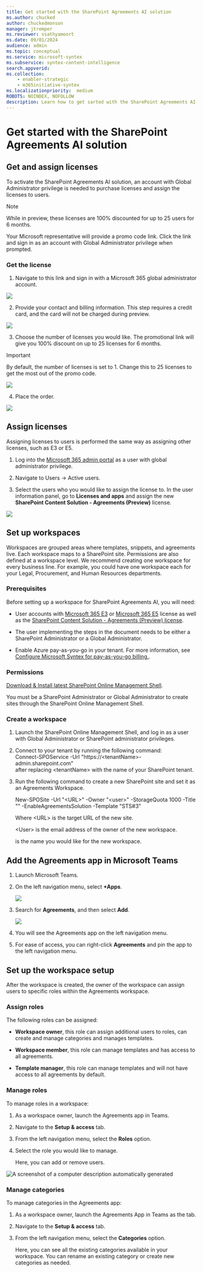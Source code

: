 ```yaml
---
title: Get started with the SharePoint Agreements AI solution
ms.author: chucked
author: chuckedmonson
manager: jtremper
ms.reviewer: ssathyamoort
ms.date: 09/01/2024
audience: admin
ms.topic: conceptual
ms.service: microsoft-syntex
ms.subservice: syntex-content-intelligence
search.appverid: 
ms.collection: 
    - enabler-strategic
    - m365initiative-syntex
ms.localizationpriority:  medium
ROBOTS: NOINDEX, NOFOLLOW
description: Learn how to get sarted with the SharePoint Agreements AI solution.
---
```


# Get started with the SharePoint Agreements AI solution

## Get and assign licenses

To activate the SharePoint Agreements AI solution, an account with Global Administrator privilege is needed to purchase licenses and assign the licenses to users.

> [!NOTE]
> While in preview, these licenses are 100% discounted for up to 25 users for 6 months.

Your Microsoft representative will provide a promo code link. Click the link and sign in as an account with Global Administrator privilege when prompted.

### Get the license

1. Navigate to this link and sign in with a Microsoft 365 global administrator account.

![](media/image1.png)

2. Provide your contact and billing information. This step requires a credit card, and the card will not be charged during preview.

![](media/image2.png)

3. Choose the number of licenses you would like. The promotional link will give you 100% discount on up to 25 licenses for 6 months.

> [!IMPORTANT]
> By default, the number of licenses is set to 1. Change this to 25 licenses to get the most out of the promo code.

![](media/image3.png)

4. Place the order.

![](media/image4.png)

## Assign licenses

Assigning licenses to users is performed the same way as assigning other licenses, such as E3 or E5.

1. Log into the [Microsoft 365 admin portal](https://admin.microsoft.com/) as a user with global administrator privilege.

2. Navigate to Users -> Active users.

3. Select the users who you would like to assign the license to. In the user information panel, go to **Licenses and apps** and assign the new **SharePoint Content Solution - Agreements (Preview)** license.

![](media/image5.png)


## Set up workspaces

Workspaces are grouped areas where templates, snippets, and agreements live. Each workspace maps to a SharePoint site. Permissions are also defined at a workspace level. We recommend creating one workspace for every business line. For example, you could have one workspace each for your Legal, Procurement, and Human Resources departments.

### Prerequisites

Before setting up a workspace for SharePoint Agreements AI, you will need:  

- User accounts with [Microsoft 365 E3](https://www.microsoft.com/en-us/microsoft-365/enterprise/e3?activetab=pivot:overviewtab) or [Microsoft 365 E5](https://www.microsoft.com/en-us/microsoft-365/enterprise/e5) license as well as the [SharePoint Content Solution - Agreements (Preview) license](#get-and-assign-licenses.md).

- The user implementing the steps in the document needs to be either a SharePoint Administrator or a Global Administrator.

- Enable Azure pay-as-you-go in your tenant.  For more information, see [Configure Microsoft Syntex for pay-as-you-go billing.](/microsoft-365/syntex/syntex-azure-billing).

### Permissions

[Download & Install latest SharePoint Online Management Shell](https://www.microsoft.com/en-in/download/details.aspx?id=35588).

You must be a SharePoint Administrator or Global Administrator to create sites through the SharePoint Online Management Shell.

### Create a workspace

1. Launch the SharePoint Online Management Shell, and log in as a user with Global Administrator or SharePoint administrator privileges.

2. Connect to your tenant by running the following command: <br>Connect-SPOService -Url "https://\<tenantName>-admin.sharepoint.com"  <br>after replacing \<tenantName> with the name of your SharePoint tenant.

3. Run the following command to create a new SharePoint site and set it as an Agreements Workspace.

    New-SPOSite -Url "\<URL>" -Owner "\<user>" -StorageQuota 1000 -Title "<Workspace Name>" -EnableAgreementsSolution -Template "STS#3" 

    Where \<URL> is the target URL of the new site.  

    \<User> is the email address of the owner of the new workspace. 

    <Workspace Name> is the name you would like for the new workspace. 

## Add the Agreements app in Microsoft Teams

1. Launch Microsoft Teams.

2. On the left navigation menu, select **+Apps**.

   ![](media/image1.png)

3. Search for **Agreements**, and then select **Add**.

   ![](media/image2.png)

4. You will see the Agreements app on the left navigation menu.

5. For ease of access, you can right-click **Agreements** and pin the app to the left navigation menu.

## Set up the workspace setup

After the workspace is created, the owner of the workspace can assign users to specific roles within the Agreements workspace.  

### Assign roles

The following roles can be assigned:

- **Workspace owner**, this role can assign additional users to roles, can create and manage categories and manages templates.

- **Workspace member**, this role can manage templates and has access to all agreements.

- **Template manager**, this role can manage templates and will not have access to all agreements by default.

### Manage roles

To manage roles in a workspace:

1. As a workspace owner, launch the Agreements app in Teams.

2. Navigate to the **Setup & access** tab.

3. From the left navigation menu, select the **Roles** option.

4. Select the role you would like to manage.

    Here, you can add or remove users.

![A screenshot of a computer description automatically generated](media/image1.png)

### Manage categories

To manage categories in the Agreements app:

1. As a workspace owner, launch the Agreements App in Teams as the tab.

2. Navigate to the **Setup & access** tab.

3. From the left navigation menu, select the **Categories** option.

   Here, you can see all the existing categories available in your workspace. You can rename an existing category or create new categories as needed.

